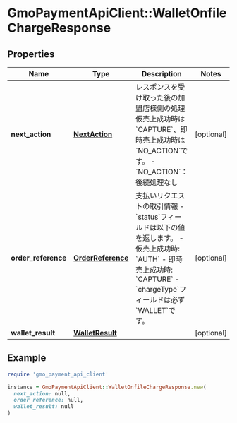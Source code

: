 # GmoPaymentApiClient::WalletOnfileChargeResponse

## Properties

| Name | Type | Description | Notes |
| ---- | ---- | ----------- | ----- |
| **next_action** | [**NextAction**](NextAction.md) | レスポンスを受け取った後の加盟店様側の処理   仮売上成功時は&#x60;CAPTURE&#x60;、即時売上成功時は&#x60;NO_ACTION&#x60;です。 - &#x60;NO_ACTION&#x60;：後続処理なし  | [optional] |
| **order_reference** | [**OrderReference**](OrderReference.md) | 支払いリクエストの取引情報     - &#x60;status&#x60;フィールドは以下の値を返します。     - 仮売上成功時: &#x60;AUTH&#x60;     - 即時売上成功時: &#x60;CAPTURE&#x60;   - &#x60;chargeType&#x60;フィールドは必ず&#x60;WALLET&#x60;です。  | [optional] |
| **wallet_result** | [**WalletResult**](WalletResult.md) |  | [optional] |

## Example

```ruby
require 'gmo_payment_api_client'

instance = GmoPaymentApiClient::WalletOnfileChargeResponse.new(
  next_action: null,
  order_reference: null,
  wallet_result: null
)
```

